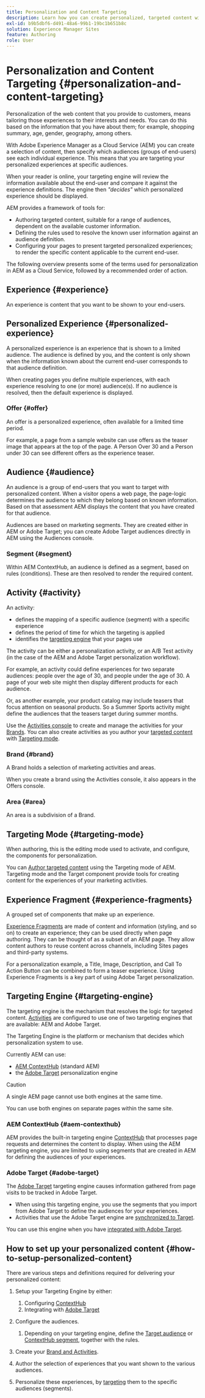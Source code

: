 ```yaml
---
title: Personalization and Content Targeting
description: Learn how you can create personalized, targeted content with AEM
exl-id: b9b5dbf6-d491-48a6-99b1-19bc1b651b8c
solution: Experience Manager Sites
feature: Authoring
role: User
---
```


# Personalization and Content Targeting {#personalization-and-content-targeting}

Personalization of the web content that you provide to customers, means tailoring those experiences to their interests and needs. You can do this based on the information that you have about them; for example, shopping summary, age, gender, geography, among others. 

With Adobe Experience Manager as a Cloud Service (AEM) you can create a selection of content, then specify which audiences (groups of end-users) see each individual experience. This means that you are targeting your personalized experiences at specific audiences.

When your reader is online, your targeting engine will review the information available about the end-user and compare it against the experience definitions. The engine then *"decides"* which personalized experience should be displayed. 

AEM provides a framework of tools for:

* Authoring targeted content, suitable for a range of audiences, dependent on the available customer information.
* Defining the rules used to resolve the known user information against an audience definition.
* Configuring your pages to present targeted personalized experiences; to render the specific content applicable to the current end-user.

The following overview presents some of the terms used for personalization in AEM as a Cloud Service, followed by a recommended order of action.

## Experience {#experience}

An experience is content that you want to be shown to your end-users.

## Personalized Experience {#personalized-experience}

A personalized experience is an experience that is shown to a limited audience. The audience is defined by you, and the content is only shown when the information known about the current end-user corresponds to that audience definition. 

When creating pages you define multiple experiences, with each experience resolving to one (or more) audience(s). If no audience is resolved, then the default experience is displayed.

### Offer {#offer}

An offer is a personalized experience, often available for a limited time period. 

For example, a page from a sample website can use offers as the teaser image that appears at the top of the page. A Person Over 30 and a Person under 30 can see different offers as the experience teaser.

## Audience {#audience}

An audience is a group of end-users that you want to target with personalized content. When a visitor opens a web page, the page-logic determines the audience to which they belong based on known information. Based on that assessment AEM displays the content that you have created for that audience.

Audiences are based on marketing segments. They are created either in AEM or Adobe Target; you can create Adobe Target audiences directly in AEM using the Audiences console. 

### Segment {#segment}

Within AEM ContextHub, an audience is defined as a segment, based on rules (conditions). These are then resolved to render the required content.

## Activity {#activity}

An activity:

* defines the mapping of a specific audience (segment) with a specific experience 
* defines the period of time for which the targeting is applied
* identifies the [targeting engine](#targeting-engine) that your pages use

The activity can be either a personalization activity, or an A/B Test activity (in the case of the AEM and Adobe Target personalization workflow).

For example, an activity could define experiences for two separate audiences: people over the age of 30, and people under the age of 30. A page of your web site might then display different products for each audience.

Or, as another example, your product catalog may include teasers that focus attention on seasonal products. So a Summer Sports activity might define the audiences that the teasers target during summer months.

Use the [Activities console](/help/sites-cloud/authoring/personalization/activities.md) to create and manage the activities for your [Brands](#brand). You can also create activities as you author your [targeted content](/help/sites-cloud/authoring/personalization/targeted-content.md) with [Targeting mode](/help/sites-cloud/authoring/personalization/targeted-content.md#adding-and-removing-experiences-using-targeting-mode).

### Brand {#brand}

A Brand holds a selection of marketing activities and areas.

When you create a brand using the Activities console, it also appears in the Offers console.

### Area {#area}

An area is a subdivision of a Brand.

## Targeting Mode {#targeting-mode}

When authoring, this is the editing mode used to activate, and configure, the components for personalization.

You can [Author targeted content](/help/sites-cloud/authoring/personalization/targeted-content.md) using the Targeting mode of AEM. Targeting mode and the Target component provide tools for creating content for the experiences of your marketing activities.

## Experience Fragment {#experience-fragments}

A grouped set of components that make up an experience. 

[Experience Fragments](/help/sites-cloud/authoring/fragments/content-fragments.md#personalization-experience-fragment) are made of content and information (styling, and so on) to create an experience; they can be used directly when page authoring. They can be thought of as a subset of an AEM page. They allow content authors to reuse content across channels, including Sites pages and third-party systems.  

For a personalization example, a Title, Image, Description, and Call To Action Button can be combined to form a teaser experience. Using Experience Fragments is a key part of using Adobe Target personalization.

## Targeting Engine {#targeting-engine}

The targeting engine is the mechanism that resolves the logic for targeted content. [Activities](/help/sites-cloud/authoring/personalization/activities.md) are configured to use one of two targeting engines that are available: AEM and Adobe Target.

The Targeting Engine is the platform or mechanism that decides which personalization system to use. 

Currently AEM can use:

* [AEM ContextHub](#aem-contexthub) (standard AEM)
* the [Adobe Target](#adobe-target) personalization engine

>[!CAUTION]
>
>A single AEM page cannot use both engines at the same time.
>
>You can use both engines on separate pages within the same site.

### AEM ContextHub {#aem-contexthub}

AEM provides the built-in targeting engine [ContextHub](/help/implementing/developing/personalization/contexthub.md) that processes page requests and determines the content to display. When using the AEM targeting engine, you are limited to using segments that are created in AEM for defining the audiences of your experiences.

### Adobe Target {#adobe-target}

The [Adobe Target](/help/sites-cloud/integrating/integrating-adobe-target.md) targeting engine causes information gathered from page visits to be tracked in Adobe Target.

* When using this targeting engine, you use the segments that you import from Adobe Target to define the audiences for your experiences.
* Activities that use the Adobe Target engine are [synchronized to Target](/help/sites-cloud/authoring/personalization/activities.md#synchronizing-activities-with-adobe-target).

You can use this engine when you have [integrated with Adobe Target](/help/sites-cloud/integrating/integrating-adobe-target.md).

## How to set up your personalized content {#how-to-setup-personalized-content}

There are various steps and definitions required for delivering your personalized content:

1. Setup your Targeting Engine by either:

   1. Configuring [ContextHub](/help/implementing/developing/personalization/configuring-contexthub.md)
   1. Integrating with [Adobe Target](/help/sites-cloud/integrating/integrating-adobe-target.md)

1. Configure the audiences.

   1. Depending on your targeting engine, define the [Target audience](https://experienceleague.adobe.com/docs/target/using/audiences/target.html) or [ContextHub segment](/help/sites-cloud/authoring/personalization/contexthub-segmentation.md), together with the rules.

1. Create your [Brand and Activities](/help/sites-cloud/authoring/personalization/activities.md).

1. Author the selection of experiences that you want shown to the various audiences.

1. Personalize these experiences, by [targeting](/help/sites-cloud/authoring/personalization/targeted-content.md) them to the specific audiences (segments).